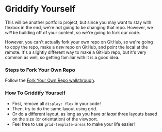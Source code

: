 # Griddify Yourself

This will be another portfolio project, but since you may want to stay with flexbox in the end, we're not going to be changing that repo. However, we _will_ be building off of your content, so we're going to fork our code.

However, you can't actually fork your own repo on GitHub, so we're going to copy the repo, make a _new_ repo on GitHub, and point the local at the remote. It's a slightly different way to make a GitHub repo, but it's very common as well, so getting familiar with it is a good idea.

### Steps to Fork Your Own Repo

Follow the [Fork Your Own Repo walkthrough](https://app.simplenote.com/p/2w17MN).


### How To Griddify Yourself

* First, remove all `display: flex` in your code!
* Then, try to do the same layout using grid.
* Or do a different layout, as long as you have _at least_ three layouts based on the size (or orientation) of the viewport.
* Feel free to use `grid-template-areas` to make your life easier!
